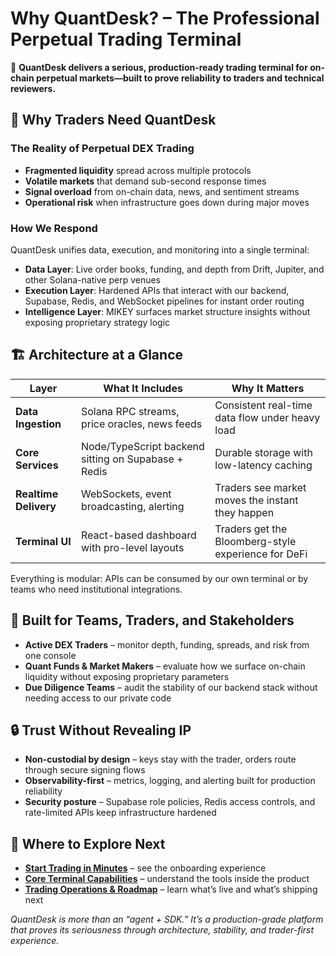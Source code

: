 # Why QuantDesk? – The Professional Perpetual Trading Terminal

🚀 **QuantDesk delivers a serious, production-ready trading terminal for on-chain perpetual markets—built to prove reliability to traders and technical reviewers.**

## 🎯 Why Traders Need QuantDesk

### The Reality of Perpetual DEX Trading
- **Fragmented liquidity** spread across multiple protocols
- **Volatile markets** that demand sub-second response times
- **Signal overload** from on-chain data, news, and sentiment streams
- **Operational risk** when infrastructure goes down during major moves

### How We Respond
QuantDesk unifies data, execution, and monitoring into a single terminal:
- **Data Layer**: Live order books, funding, and depth from Drift, Jupiter, and other Solana-native perp venues
- **Execution Layer**: Hardened APIs that interact with our backend, Supabase, Redis, and WebSocket pipelines for instant order routing
- **Intelligence Layer**: MIKEY surfaces market structure insights without exposing proprietary strategy logic

## 🏗️ Architecture at a Glance

| Layer | What It Includes | Why It Matters |
|-------|------------------|----------------|
| **Data Ingestion** | Solana RPC streams, price oracles, news feeds | Consistent real-time data flow under heavy load |
| **Core Services** | Node/TypeScript backend sitting on Supabase + Redis | Durable storage with low-latency caching |
| **Realtime Delivery** | WebSockets, event broadcasting, alerting | Traders see market moves the instant they happen |
| **Terminal UI** | React-based dashboard with pro-level layouts | Traders get the Bloomberg-style experience for DeFi |

Everything is modular: APIs can be consumed by our own terminal or by teams who need institutional integrations.

## 🤝 Built for Teams, Traders, and Stakeholders

- **Active DEX Traders** – monitor depth, funding, spreads, and risk from one console
- **Quant Funds & Market Makers** – evaluate how we surface on-chain liquidity without exposing proprietary parameters
- **Due Diligence Teams** – audit the stability of our backend stack without needing access to our private code

## 🔒 Trust Without Revealing IP

- **Non-custodial by design** – keys stay with the trader, orders route through secure signing flows
- **Observability-first** – metrics, logging, and alerting built for production reliability
- **Security posture** – Supabase role policies, Redis access controls, and rate-limited APIs keep infrastructure hardened

## 🧭 Where to Explore Next

- [**Start Trading in Minutes**](../getting-started/) – see the onboarding experience
- [**Core Terminal Capabilities**](../core-features/) – understand the tools inside the product
- [**Trading Operations & Roadmap**](../trading-capabilities/) – learn what’s live and what’s shipping next

*QuantDesk is more than an “agent + SDK.” It’s a production-grade platform that proves its seriousness through architecture, stability, and trader-first experience.*
